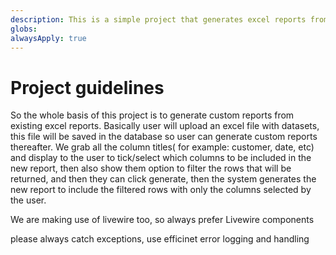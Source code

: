 ```yaml
---
description: This is a simple project that generates excel reports from other existing excel reports
globs:
alwaysApply: true
---
```


# Project guidelines
So the whole basis of this project is to generate custom reports from existing excel reports. Basically user will upload an excel file with datasets, this file will be saved in the database so user can generate custom reports thereafter. We grab all the column titles( for example: customer, date, etc) and display to the user to tick/select which columns to be included in the new report, then also show them option to filter the rows that will be returned, and then they can click generate, then the system generates the new report to include the filtered rows with only the columns selected by the user.

We are making use of livewire too, so always prefer Livewire components

please always catch exceptions, use efficinet error logging and handling

